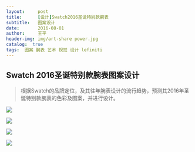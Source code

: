 ```yaml
---
layout:     post
title:      [设计]Swatch2016圣诞特别款腕表
subtitle:   图案设计
date:       2016-08-01
author:     王平
header-img: img/art-share power.jpg
catalog:  true
tags:  图案 腕表 艺术 视觉 设计 lefiniti
---
```


## Swatch 2016圣诞特别款腕表图案设计

> 根据Swatch的品牌定位，及其往年腕表设计的流行趋势，预测其2016年圣诞特别款腕表的色彩及图案，并进行设计。



![](https://ws1.sinaimg.cn/large/0069RVTdgy1fu22whzxisj31kw148dmf.jpg)

![](https://ws1.sinaimg.cn/large/0069RVTdgy1fu22whlazuj31kw148gu4.jpg)

![](https://ws4.sinaimg.cn/large/0069RVTdgy1fu22wh63ipj31kw148qbf.jpg)

![](https://ws2.sinaimg.cn/large/0069RVTdgy1fu22wgpf34j31kw148gt4.jpg)

